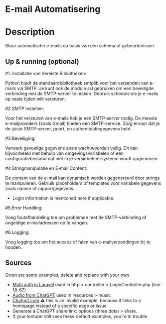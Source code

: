 # E-mail Automatisering
 
# Description
 Stuur automatische e-mails op basis van een schema of gebeurtenissen

## Up & running (optional)
#1. Installatie van Vereiste Bibliotheken:

Python biedt de standaardbibliotheek smtplib voor het verzenden van e-mails via SMTP.
Je kunt ook de module ssl gebruiken om een beveiligde verbinding met de SMTP-server te maken.
Gebruik schedule als je e-mails op vaste tijden wilt versturen.

#2.SMTP Instellen:

Voor het versturen van e-mails heb je een SMTP-server nodig. De meeste e-mailproviders (zoals Gmail) bieden een SMTP-service.
Zorg ervoor dat je de juiste SMTP-server, poort, en authenticatiegegevens hebt.

#3.Beveiliging:

Verwerk gevoelige gegevens zoals wachtwoorden veilig. Dit kan bijvoorbeeld met behulp van omgevingsvariabelen of een configuratiebestand dat niet in je versiebeheersysteem wordt opgenomen.

#4.Stringmanipulatie en E-mail Content:

De content van de e-mail kan dynamisch worden gegenereerd door strings te manipuleren. Gebruik placeholders of templates voor variabele gegevens zoals namen of rapportgegevens.
- Login information is mentioned here if applicable.

#5.Error Handling:

Voeg foutafhandeling toe om problemen met de SMTP-verbinding of ongeldige e-mailadressen op te vangen.

#6.Logging:

Voeg logging toe om het succes of falen van e-mailverzendingen bij te houden.


## Sources 

Given are some examples, delete and replace with your own.

- [Multi auth in Laravel](https://stackoverflow.com/questions/50514738/multi-auth-use-one-page-login-laravel) used in http > controller > LoginController.php (line 18-67)
- [Audio from ChatGPT](https://chatgpt.com/c/66dae37e-6da8-8001-99ab-245ad328416a) used in resources > music
- [Chatgpt.com](https://chatgpt.com) ⚠️ this is an invalid example, because it links to a homepage instead of a specific page or issue
- Generate a ChatGPT share link: options (three dots) > share.
- If your lecturer still sees these default examples, you're in trouble
